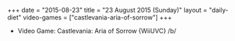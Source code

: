 +++
date = "2015-08-23"
title = "23 August 2015 (Sunday)"
layout = "daily-diet"
video-games = ["castlevania-aria-of-sorrow"]
+++


* Video Game: Castlevania: Aria of Sorrow {WiiUVC} /b/